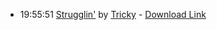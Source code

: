 *   19:55:51  [Strugglin'](http://goo.gl/Guvzne) by [Tricky](http://www.last.fm/music/Tricky) - [Download Link](http://goo.gl/lx0XTU)

